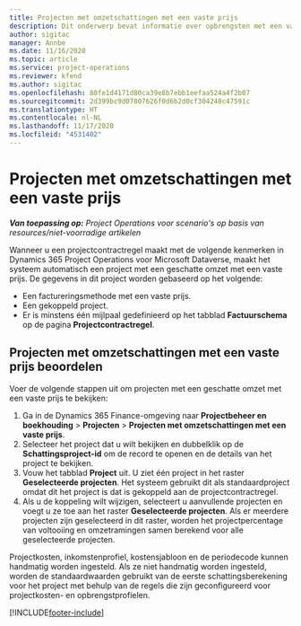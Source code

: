 ```yaml
---
title: Projecten met omzetschattingen met een vaste prijs
description: Dit onderwerp bevat informatie over opbrengsten met een vaste prijs in projecten.
author: sigitac
manager: Annbe
ms.date: 11/16/2020
ms.topic: article
ms.service: project-operations
ms.reviewer: kfend
ms.author: sigitac
ms.openlocfilehash: 80fe1d4171d80ca39e8b7ebb1eefaa524a4f2b07
ms.sourcegitcommit: 2d399bc9d07807626f0d6b2d0cf304240c47591c
ms.translationtype: HT
ms.contentlocale: nl-NL
ms.lasthandoff: 11/17/2020
ms.locfileid: "4531402"
---
```

# <a name="fixed-price-revenue-estimate-projects"></a>Projecten met omzetschattingen met een vaste prijs 

_**Van toepassing op:** Project Operations voor scenario's op basis van resources/niet-voorradige artikelen_

Wanneer u een projectcontractregel maakt met de volgende kenmerken in Dynamics 365 Project Operations voor Microsoft Dataverse, maakt het systeem automatisch een project met een geschatte omzet met een vaste prijs. De gegevens in dit project worden gebaseerd op het volgende:

  - Een factureringsmethode met een vaste prijs.
  - Een gekoppeld project.
  - Er is minstens één mijlpaal gedefinieerd op het tabblad **Factuurschema** op de pagina **Projectcontractregel**.

## <a name="review-fixed-price-revenue-estimates-projects"></a>Projecten met omzetschattingen met een vaste prijs beoordelen
Voer de volgende stappen uit om projecten met een geschatte omzet met een vaste prijs te bekijken:

1. Ga in de Dynamics 365 Finance-omgeving naar **Projectbeheer en boekhouding** > **Projecten** > **Projecten met omzetschattingen met een vaste prijs**.
2. Selecteer het project dat u wilt bekijken en dubbelklik op de **Schattingsproject-id** om de record te openen en de details van het project te bekijken.
3. Vouw het tabblad **Project** uit. U ziet één project in het raster **Geselecteerde projecten**. Het systeem gebruikt dit als standaardproject omdat dit het project is dat is gekoppeld aan de projectcontractregel. 
4. Als u de koppeling wilt wijzigen, selecteert u aanvullende projecten en voegt u ze toe aan het raster **Geselecteerde projecten**. Als er meerdere projecten zijn geselecteerd in dit raster, worden het projectpercentage van voltooiing en omzetramingen samen berekend voor alle geselecteerde projecten.

  Projectkosten, inkomstenprofiel, kostensjabloon en de periodecode kunnen handmatig worden ingesteld. Als ze niet handmatig worden ingesteld, worden de standaardwaarden gebruikt van de eerste schattingsberekening voor het project met behulp van de regels die zijn geconfigureerd voor projectkosten- en opbrengstprofielen.



[!INCLUDE[footer-include](../includes/footer-banner.md)]